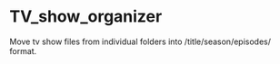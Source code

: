 # TV_show_organizer
Move tv show files from individual folders into /title/season/episodes/ format. 
